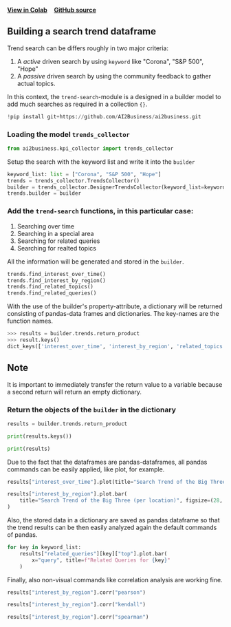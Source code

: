 [**View in Colab**](https://colab.research.google.com/github/ai2business/ai2business/blob/main/docs/ipynb/trend_search_tutorial.ipynb)   &nbsp; &nbsp;[**GitHub source**](https://github.com/ai2business/ai2business/blob/main/docs//tutorialstrend_search_tutorial.py)

## Building a search trend dataframe

Trend search can be differs roughly in two major criteria:

1. A *active* driven search by using `keyword` like "Corona", "S&P 500", "Hope"
2. A *passive* driven search by using the community feedback to gather actual topics.

In this context, the `trend-search`-module is a designed in a builder model to add much searches as required in a collection `{}`.



```python
!pip install git+https://github.com/AI2Business/ai2business.git

```

### Loading the model `trends_collector`



```python
from ai2business.kpi_collector import trends_collector

```

Setup the search with the keyword list and write it into the `builder`



```python
keyword_list: list = ["Corona", "S&P 500", "Hope"]
trends = trends_collector.TrendsCollector()
builder = trends_collector.DesignerTrendsCollector(keyword_list=keyword_list)
trends.builder = builder

```

### Add the `trend-search` functions, in this particular case:

1. Searching over time
2. Searching in a special area
3. Searching for related queries
4. Searching for realted topics

All the information will be generated and stored in the `builder`.



```python
trends.find_interest_over_time()
trends.find_interest_by_region()
trends.find_related_topics()
trends.find_related_queries()

```

With the use of the builder's property-attribute, a dictionary will be returned consisting of pandas-data frames and dictionaries. The key-names are the function names.

```python
>>> results = builder.trends.return_product
>>> result.keys()
dict_keys(['interest_over_time', 'interest_by_region', 'related_topics', 'related_queries'])

```

Note
----

It is important to immediately transfer the return value to a variable because a second return will return an empty dictionary.


### Return the objects of the `builder` in the dictionary



```python
results = builder.trends.return_product

print(results.keys())

print(results)

```

Due to the fact that the dataframes are pandas-dataframes, all pandas commands can be easily applied, like plot, for example.



```python
results["interest_over_time"].plot(title="Search Trend of the Big Three (per time)")

results["interest_by_region"].plot.bar(
    title="Search Trend of the Big Three (per location)", figsize=(28, 12)
)

```

Also, the stored data in a dictionary are saved as pandas dataframe so that the trend results can be then easily analyzed again the default commands of pandas.



```python
for key in keyword_list:
    results["related_queries"][key]["top"].plot.bar(
        x="query", title=f"Related Queries for {key}"
    )

```

Finally, also non-visual commands like correlation analysis are working fine.



```python
results["interest_by_region"].corr("pearson")

results["interest_by_region"].corr("kendall")

results["interest_by_region"].corr("spearman")

```
